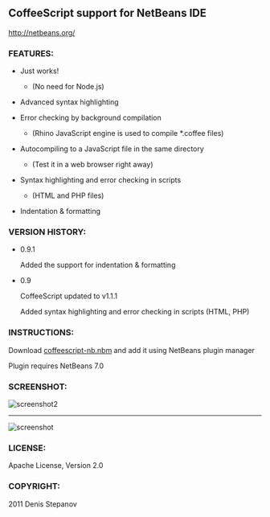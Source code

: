 CoffeeScript support for NetBeans IDE
---------------------

http://netbeans.org/

### FEATURES:

* Just works! 
   * (No need for Node.js)

* Advanced syntax highlighting 

* Error checking by background compilation
    * (Rhino JavaScript engine is used to compile *.coffee files)

* Autocompiling to a JavaScript file in the same directory
    * (Test it in a web browser right away)

* Syntax highlighting and error checking in scripts 
    * (HTML and PHP files)

* Indentation & formatting

### VERSION HISTORY:

* 0.9.1

  Added the support for indentation & formatting

* 0.9
  
  CoffeeScript updated to v1.1.1

  Added syntax highlighting and error checking in scripts (HTML, PHP)

### INSTRUCTIONS:

Download [coffeescript-nb.nbm](https://github.com/downloads/dstepanov/coffeescript-netbeans/coffeescript-nb.nbm) and add it using NetBeans plugin manager

Plugin requires NetBeans 7.0

### SCREENSHOT:

![screenshot2](https://github.com/dstepanov/coffeescript-netbeans/raw/master/screenshot2.png)
* * *
![screenshot](https://github.com/dstepanov/coffeescript-netbeans/raw/master/screenshot.png)

### LICENSE:

Apache License, Version 2.0

### COPYRIGHT:

2011 Denis Stepanov